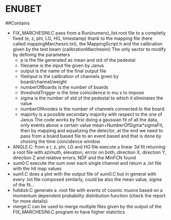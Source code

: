 # ENUBET

##Contains 
- FIX_MARCHESINI.C pass from a Run(numero)_list.root file to a completly fixed (e, z, phi, LG, HG, timestamp) thank to the mapping file (here called mappingMarchesini.txt), the MappingScript.h and the calibration given by the test beam (calibrationMarchesini)
  The only sector to modify by defining the parameters
  - p is the file generated as mean and std of the pedestal
  - filename is the input file given by Janus
  - output is the name of the final output file
  - fileInput is the calibration of channels given by board/channel/weight
  - numberOfBoards is the number of boards
  - thresholdTrigger is the time coincidence in mu s to impose
  - sigma is the number of std of the pedestal to which it eliminates the value
  - numberOfAnodes is the number of channels connected to the board
  - majority is a possible secondary majority with respect to the one of Janus
The code works by first doing a gaussian fit of all the data, only events above a certain value mean+NumberOfSigma*sigmaFit, then by mapping and equalizing the detector, at the end we need to pass from a board based file to an event based and that is done by chosing the time coincidence window 
- ANGLE.C: from a r, z, phi, LG and HG file execute a linear 3d fit returning a root file with azimuth, elevation, errror on both, direction X, direction Y, direction Z and relative errors, NDF and the MinFCN found
- sum0.C execute the sum over each single channel and return a .txt file with the hit map values
- sum1.C does a plot with the output file of sum0.C but in general with every .txt file composed similarly, could be also the mean value, sigma of the fit...
- fulldistr.C generate a .root file with events of cosmic muons based on a momentum dependent probability distribution function (check the report for more details)
- merge.C can be used to merge multiple files given by the output of the FIX_MARCHESINI.C program to have higher statictics
